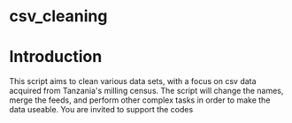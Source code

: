 # csv_cleaning

# Introduction

This script aims to clean various data sets, with a focus on csv data acquired from Tanzania's milling census. The script will change the names, merge the feeds, and perform other complex tasks in order to make the data useable. You are invited to support the codes
